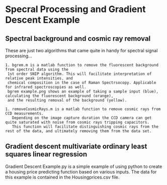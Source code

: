 # Specral Processing and Gradient Descent Example

## Spectral background and cosmic ray removal

These are just two algorithms that came quite in handy for spectral signal processing...

    1. bgrem.m is a matlab function to remove the fluorescent background from spectral data using the 
     1st order SNIP algorithm. This will facilitate interpretation of relative peak intensities, and
     chemical composition in the case of Raman Spectrsocopy. Applicable for infrared spectroscopies as well. 
     bgrem example.png shows an example of taking a sample input (blue), calculating the fluorescent background (orange), 
     and the resulting removal of the background (yellow). 
   
    1. removeCosmicRays.m is a matlab function to remove cosmic rays from CCD measurements.
       Depending on the image capture duration the CCD camera can get quite saturated with noise from cosmic rays tripping capacitors. 
       This function will facilitate distinguishing cosmic rays from the rest of the data, and ultimately removing them from the data set.

## Gradient descent multivariate ordinary least squares linear regression
Gradient Descent Example.py is a simple example of using python to create a housing price predicting function 
based on various inputs. The data for this example is contained in the Housingprices.csv file.